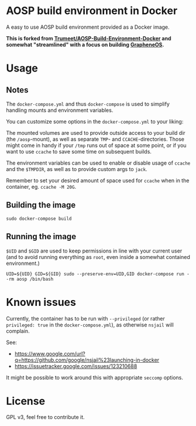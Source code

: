 # AOSP build environment in Docker

A easy to use AOSP build environment provided as a Docker image.

**This is forked from [Trumeet/AOSP-Build-Environment-Docker](https://github.com/Trumeet/AOSP-Build-Environment-Docker) and somewhat "streamlined" with a
focus on building [GrapheneOS](https://grapheneos.org/).**

# Usage

## Notes


The `docker-compose.yml` and thus `docker-compose` is used to simplify handling mounts and environment variables.

You can customize some options in the `docker-compose.yml` to your liking:

The mounted volumes are used to provide outside access to your build dir (the `/aosp`-mount), as well as separate `TMP`- and `CCACHE`-directories.
Those might come in handy if your `/tmp` runs out of space at some point, or if you want to use `ccache` to save some time on subsequent builds.

The environment variables can be used to enable or disable usage of `ccache` and the `$TMPDIR`, as well as to provide custom args to `jack`.

Remember to set your desired amount of space used for `ccache` when in the container, eg. `ccache -M 20G`.

## Building the image

```shell
sudo docker-compose build
```

## Running the image

`$UID` and `$GID` are used to keep permissions in line with your current user (and to avoid running everything as `root`, even inside a somewhat contained environment.)

```shell
UID=${UID} GID=${GID} sudo --preserve-env=UID,GID docker-compose run --rm aosp /bin/bash
```

# Known issues

Currently, the container has to be run with `--privileged` (or rather `privileged: true` in the `docker-compose.yml`), as otherwise `nsjail` will complain.

See:

* https://www.google.com/url?q=https://github.com/google/nsjail%23launching-in-docker
* https://issuetracker.google.com/issues/123210688

It might be possible to work around this with appropriate `seccomp` options.

# License
GPL v3, feel free to contribute it.
